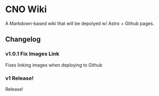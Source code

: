 # CNO Wiki

A Markdown-based wiki that will be depolyed w/ Astro + Github pages.

## Changelog

### v1.0.1 Fix Images Link

Fixes linking images when deploying to Github

### v1 Release!

Release!
